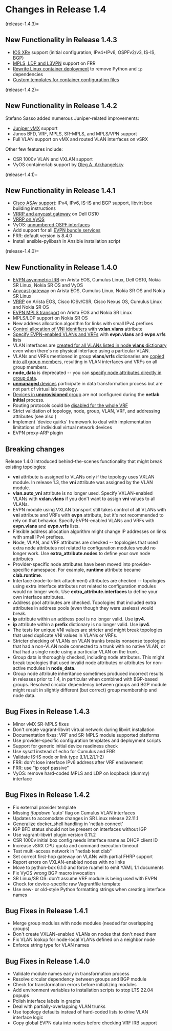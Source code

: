 # Changes in Release 1.4

(release-1.4.3)=
## New Functionality in Release 1.4.3

* [IOS XRv](../platforms.md) support (initial configuration, IPv4+IPv6, OSPFv2/v3, IS-IS, BGP)
* [MPLS, LDP and L3VPN](../module/mpls.md) support on FRR
* [Rewrite Linux container deployment](clab-linux) to remove Python and `ip` dependencies
* [Custom templates for container configuration files](clab-config-template)

(release-1.4.2)=
## New Functionality in Release 1.4.2

Stefano Sasso added numerous Juniper-related improvements:

* [Juniper vMX](../platforms.md) support
* Junos BFD, VRF, MPLS, SR-MPLS, and MPLS/VPN support
* Full VLAN support on vMX and routed VLAN interfaces on vSRX

Other few features include:

* CSR 1000v VLAN and VXLAN support
* VyOS containerlab support by [Oleg A. Arkhangelsky](https://github.com/sysoleg)

(release-1.4.1)=
## New Functionality in Release 1.4.1

* [Cisco ASAv support](../platforms.md): IPv4, IPv6, IS-IS and BGP support, libvirt box building instructions
* [VRRP and anycast gateway](../module/gateway.md) on Dell OS10
* [VRRP on VyOS](../module/gateway.md)
* VyOS: [unnumbered OSPF interfaces](../module/ospf.md#platform-support)
* Add support for all [EVPN bundle services](../module/evpn.md#evpn-bundle-services)
* FRR: default version is 8.4.0
* Install ansible-pylibssh in Ansible installation script

(release-1.4.0)=
## New Functionality in Release 1.4.0

* [EVPN asymmetric IRB](../module/evpn.md#asymmetric-irb) on Arista EOS, Cumulus Linux, Dell OS10, Nokia SR Linux, Nokia SR OS and VyOS
* [Anycast gateway](../module/gateway.md#anycast-gateway) on Arista EOS, Cumulus Linux, Nokia SR OS and Nokia SR Linux
* [VRRP](../module/gateway.md#virtual-router-redundancy-protocol-vrrp) on Arista EOS, Cisco IOSv/CSR, Cisco Nexus OS, Cumulus Linux and Nokia SR OS
* [EVPN MPLS transport](../module/evpn.md#platform-support) on Arista EOS and Nokia SR Linux
* MPLS/LDP support on Nokia SR OS
* New address allocation algorithm for links with small IPv4 prefixes
* [Control allocation of VNI identifiers](../module/vxlan.md#selecting-vxlan-enabled-vlans) with **vxlan.vlans** attribute
* [Specify EVPN-enabled VLANs and VRFs](../module/evpn.md#global-evpn-parameters) with **evpn.vlans** and **evpn.vrfs** lists
* VLAN interfaces are [created for all VLANs listed in node **vlans** dictionary](module-vlan-creating-interfaces) even when there's no physical interface using a particular VLAN.
* VLANs and VRFs mentioned in group **vlans**/**vrfs** dictionaries are [copied into all group members](groups-node-vlan-vrf), resulting in VLAN interfaces and VRFs on all group members.
* **node_data** is deprecated -- you can [specify node attributes directly in group data](groups-object-data).
* [**unmanaged** devices](../example/external.md#unmanaged-devices) participate in data transformation process but are not part of virtual lab topology.
* [Devices in **unprovisioned** group](../example/external.md#unprovisioned-devices) are not configured during the **netlab initial** process.
* Routing protocols could be [disabled for the whole VRF](routing_disable)
* Strict validation of topology, node, group, VLAN, VRF, and addressing attributes (see also [](#breaking-changes))
* Implement 'device quirks' framework to deal with implementation limitations of individual virtual network devices
* EVPN proxy-ARP plugin

## Breaking changes

Release 1.4.0 introduced behind-the-scenes functionality that might break existing topologies:

* **vni** attribute is assigned to VLANs only if the topology uses VXLAN module. In release 1.3, the **vni** attribute was assigned by the VLAN module.
* **vlan.auto_vni** attribute is no longer used. Specify VXLAN-enabled VLANs with **vxlan.vlans** if you don't want to assign **vni** values to all VLANs.
* EVPN module using VXLAN transport still takes control of all VLANs with **vni** attribute and VRFs with **evpn** attribute, but it's not recommended to rely on that behavior. Specify EVPN-enabled VLANs and VRFs with **evpn.vlans** and **evpn.vrfs** lists.
* Flexible address allocation algorithm might change IP addresses on links with small IPv4 prefixes.
* Node, VLAN, and VRF attributes are checked -- topologies that used extra node attributes not related to configuration modules would no longer work. Use **extra_attribute.nodes** to define your own node attributes
* Provider-specific node attributes have been moved into provider-specific namespace. For example, **runtime** attribute became **clab.runtime**.
* Interface (node-to-link attachment) attributes are checked -- topologies using extra interface attributes not related to configuration modules would no longer work. Use **extra_attribute.interfaces** to define your own interface attributes.
* Address pool attributes are checked. Topologies that included extra attributes in address pools (even though they were useless) would break.
* **ip** attribute within an address pool is no longer valid. Use **ipv4**.
* **ip** attribute within a **prefix** dictionary is no longer valid. Use **ipv4**.
* The tests for unique VNI values are stricter and might break topologies that used duplicate VNI values in VLANs or VRFs.
* Stricter checking of VLANs on VLAN trunks breaks nonsense topologies that had a non-VLAN node connected to a trunk with no native VLAN, or that had a single node using a particular VLAN on the trunk.
* Group data is thoroughly checked, including node attributes. This might break topologies that used invalid node attributes or attributes for non-active modules in **node_data**.
* Group node attribute inheritance sometimes produced incorrect results in releases prior to 1.4, in particular when combined with BGP-based groups. Resolved circular dependency between groups and BGP module might result in slightly different (but correct) group membership and node data.

## Bug Fixes in Release 1.4.3

* Minor vMX SR-MPLS fixes
* Don't create vagrant-libvirt virtual network during libvirt installation
* Documentation fixes: VRF and SR-MPLS module supported platforms
* Use provider-specific configuration templates and deployment scripts
* Support for generic initial device readiness check
* Use sysctl instead of echo for Cumulus and FRR
* Validate IS-IS node or link type (L1/L2/L1-2)
* FRR: don't lose interface IPv6 address after VRF enslavement
* FRR: use "ip ospf passive"
* VyOS: remove hard-coded MPLS and LDP on loopback (dummy) interface

## Bug Fixes in Release 1.4.2

* Fix external provider template
* Missing _ifupdown_ 'auto' flag on Cumulus VLAN interfaces
* Updates to accomodate changes in SR Linux release 22.11.1
* Generalize docker_shell handling in 'netlab connect'
* IGP BFD status should not be present on interfaces without IGP
* Use vagrant-libvirt plugin version 0.11.2
* CSR 1000v initial box config needs interface name as DHCP client ID
* Increase vSRX CPU quota and command execution timeout
* Test multi-access network in "netlab test clab"
* Set correct first-hop gateway on VLANs with partial FHRP support
* Report errors on VXLAN-enabled nodes with no links
* Move to python-box 6.1.0 and force ruamel to emit YAML 1.1 documents
* Fix VyOS wrong BGP macro invocation
* SR Linux/SR OS: don't assume VRF module is being used with EVPN
* Check for device-specific raw Vagrantfile template
* Use new- or old-style Python formatting strings when creating interface names

## Bug Fixes in Release 1.4.1

* Merge group modules with node modules (needed for overlapping groups)
* Don't create VXLAN-enabled VLANs on nodes that don't need them
* Fix VLAN lookup for node-local VLANs defined on a neighbor node
* Enforce string type for VLAN names

## Bug Fixes in Release 1.4.0

* Validate module names early in transformation process
* Resolve circular dependency between groups and BGP module
* Check for transformation errors before initializing modules
* Add environment variables to installation scripts to stop LTS 22.04 popups
* Polish interface labels in graphs
* Deal with partially-overlapping VLAN trunks
* Use topology defaults instead of hard-coded lists to drive VLAN interface logic
* Copy global EVPN data into nodes before checking VRF IRB support
